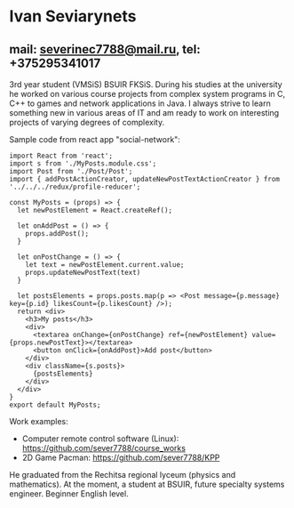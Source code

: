 # Ivan Seviarynets
## mail: severinec7788@mail.ru, tel: +375295341017
3rd year student (VMSiS) BSUIR FKSiS. During his studies at the university he worked on various course projects from complex system programs in C, C++ to games and network applications in Java.
I always strive to learn something new in various areas of IT and am ready to work on interesting projects of varying degrees of complexity.

Sample code from react app "social-network":
```
import React from 'react';
import s from './MyPosts.module.css';
import Post from './Post/Post';
import { addPostActionCreator, updateNewPostTextActionCreator } from '../../../redux/profile-reducer';

const MyPosts = (props) => {
  let newPostElement = React.createRef();

  let onAddPost = () => {
    props.addPost();
  }

  let onPostChange = () => {
    let text = newPostElement.current.value;
    props.updateNewPostText(text)
  }

  let postsElements = props.posts.map(p => <Post message={p.message} key={p.id} likesCount={p.likesCount} />);
  return <div>
    <h3>My posts</h3>
    <div>
      <textarea onChange={onPostChange} ref={newPostElement} value={props.newPostText}></textarea>
      <button onClick={onAddPost}>Add post</button>
    </div>
    <div className={s.posts}>
      {postsElements}
    </div>
  </div>
}
export default MyPosts;
```

Work examples:
* Computer remote control software (Linux): https://github.com/sever7788/course_works
* 2D Game Pacman: https://github.com/sever7788/KPP

He graduated from the Rechitsa regional lyceum (physics and mathematics). At the moment, a student at BSUIR, future specialty systems engineer.
Beginner English level.
